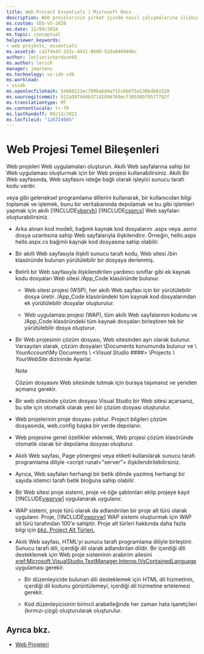 ```yaml
---
title: Web Project Essentials | Microsoft Docs
description: Web projelerinin şirket içinde nasıl çalışmalarına ilişkin iç ayrıntıları Visual Studio.
ms.custom: SEO-VS-2020
ms.date: 11/04/2016
ms.topic: conceptual
helpviewer_keywords:
- web projects, essentials
ms.assetid: ca2f4e43-322c-4431-8680-52da846940bc
author: leslierichardson95
ms.author: lerich
manager: jmartens
ms.technology: vs-ide-sdk
ms.workload:
- vssdk
ms.openlocfilehash: 54888223ec789babd4af15c6b675a138bdb81520
ms.sourcegitcommit: b12a38744db371d2894769ecf305585f9577792f
ms.translationtype: MT
ms.contentlocale: tr-TR
ms.lasthandoff: 09/13/2021
ms.locfileid: "126724985"
---
```

# <a name="web-project-essentials"></a>Web Projesi Temel Bileşenleri
Web projeleri Web uygulamaları oluşturun. Akıllı Web sayfalarına sahip bir Web uygulaması oluşturmak için bir Web projesi kullanabilirsiniz. Akıllı Bir Web sayfasında, Web sayfasını isteğe bağlı olarak işleyici sunucu tarafı kodu vardır.

 veya gibi geleneksel programlama dillerini kullanarak, bir kullanıcıdan bilgi toplamak ve işlemek, bunu bir veritabanında depolamak ve bu gibi işlemleri yapmak için akıllı [!INCLUDE[vbprvb](../../code-quality/includes/vbprvb_md.md)] [!INCLUDE[csprcs](../../data-tools/includes/csprcs_md.md)] Web sayfaları oluşturabilirsiniz.

- Arka alınan kod modeli, bağımlı kaynak kod dosyalarını .aspx veya .asmx dosya uzantısına sahip Web sayfalarıyla ilişkilendirır. Örneğin, hello.aspx hello.aspx.cs bağımlı kaynak kod dosyasına sahip olabilir.

- Bir akıllı Web sayfasıyla ilişkili sunucu tarafı kodu, Web sitesi /bin klasöründe bulunan yürütülebilir bir dosyaya derlenmiş.

- Belirli bir Web sayfasıyla ilişkilendirilen yardımcı sınıflar gibi ek kaynak kodu dosyaları Web sitesi /App_Code klasöründe bulunur.

  - Web sitesi projesi (WSP), her akıllı Web sayfası için bir yürütülebilir dosya üretir. /App_Code klasöründeki tüm kaynak kod dosyalarından ek yürütülebilir dosyalar oluşturulur.

  - Web uygulaması projesi (WAP), tüm akıllı Web sayfalarının kodunu ve /App_Code klasöründeki tüm kaynak dosyaları birleştiren tek bir yürütülebilir dosya oluşturur.

- Bir Web projesinin çözüm dosyası, Web sitesinden ayrı olarak bulunur. Varsayılan olarak, çözüm dosyaları \Documents konumunda bulunur ve \\ *YourAccount*\My Documents \\ *\<Visual Studio ####>* \Projects \\ *YourWebSite* dizininde Ayarlar.

  > [!NOTE]
  > Çözüm dosyasını Web sitesinde tutmak için buraya taşımanız ve yeniden açmanız gerekir.

- Bir web sitesinde çözüm dosyası Visual Studio bir Web sitesi açarsanız, bu site için otomatik olarak yeni bir çözüm dosyası oluşturulur.

- Web projelerinin proje dosyası yoktur. Project bilgileri çözüm dosyasında, web.config başka bir yerde depolanır.

- Web projesine genel özellikler eklemek, Web projesi çözüm klasöründe otomatik olarak bir depolama dosyası oluşturur.

- Akıllı Web sayfası, Page yönergesi veya etiketi kullanılarak sunucu tarafı programlama diliyle \<script runat="server"> ilişkilendirilebilirsiniz.

- Ayrıca, Web sayfaları herhangi bir betik dilinde yazılmış herhangi bir sayıda istemci tarafı betik bloğuna sahip olabilir.

- Bir Web sitesi proje sistemi, proje ve öğe şablonları eklip projeye kayıt [!INCLUDE[vwprvw](../../extensibility/internals/includes/vwprvw_md.md)] uygulanarak uygulanır.

- WAP sistemi, proje türü olarak da adlandırılan bir proje alt türü olarak uygulanır. Proje, [!INCLUDE[vwprvw](../../extensibility/internals/includes/vwprvw_md.md)] WAP sistemi oluşturmak için WAP alt türü tarafından 100'e sahiptir. Proje alt türleri hakkında daha fazla bilgi için [bkz. Project Alt Türleri.](../../extensibility/internals/project-subtypes.md)

- Akıllı Web sayfası, HTML'yi sunucu tarafı programlama diliyle birleştirir. Sunucu tarafı dili, içerdiği dil olarak adlandırılan dildir. Bir içerdiği dili desteklemek için Web proje sisteminin arabirim ailesini <xref:Microsoft.VisualStudio.TextManager.Interop.IVsContainedLanguage> uygulaması gerekir.

  - Bir düzenleyicide bulunan dili desteklemek için HTML dil hizmetinin, içerdiği dil kodunu görüntülemeyi, içerdiği dil hizmetine ertelemesi gerekir.

  - Kod düzenleyicisinin birincil arabelleğinde her zaman hata işaretçileri (kırmızı çizgi) oluşturularak oluşturulur.

## <a name="see-also"></a>Ayrıca bkz.
- [Web Projeleri](../../extensibility/internals/web-projects.md)
